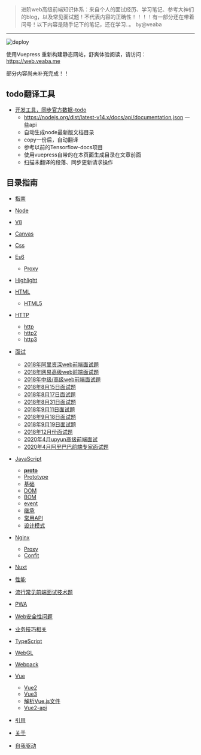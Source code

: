 
> 进阶web高级前端知识体系：来自个人的面试经历、学习笔记、参考大神们的blog，以及常见面试题！不代表内容的正确性！！！！有一部分还在带着问号！以下内容是随手记下的笔记，还在学习..。 by@veaba
-----------------------------------------------------------------

![deploy](https://github.com/veaba/web-advanced/actions/workflows/deploy.yml/badge.svg)


使用Vuepress 重新构建静态网站，舒爽体验阅读，请访问：https://web.veaba.me

部分内容尚未补充完成！！

## todo翻译工具

- [开发工具，同步官方数据-todo]()
  - https://nodejs.org/dist/latest-v14.x/docs/api/documentation.json 一些api
  - 自动生成node最新版文档目录
  - copy一份后，自动翻译
  - 参考以前的Tensorflow-docs项目
  - 使用vuepress自带的在本页面生成目录在文章前面
  - 扫描未翻译的段落、同步更新请求操作

## 目录指南

- [指南](https://web.veaba.me/guide/)
- [Node](https://web.veaba.me/node/)
- [V8](https://web.veaba.me/v8/)
- [Canvas](/canvas/)
- [Css](https://web.veaba.me/css/)
- [Es6](https://web.veaba.me/es6/)
    - [Proxy](https://web.veaba.me/es6/proxy/)
- [Highlight](https://web.veaba.me/highlight/)
- [HTML](https://web.veaba.me/html/)

    - [HTML5](https://web.veaba.me/html/html5/)
- [HTTP](https://web.veaba.me/http/)
    - [http](https://web.veaba.me/http/)
    - [http2](https://web.veaba.me/http2/)
    - [http3](https://web.veaba.me/http3/)
- [面试](https://web.veaba.me/interview/)
    - [2018年阿里资深web前端面试题](https://web.veaba.me/interview/2018alibaba-senior-web/)
    - [2018年网易高级web前端面试题](https://web.veaba.me/interview/2018netease-high-web/)
    - [2018年中级/高级web前端面试题](https://web.veaba.meinterview/interview/2018other-mid-high-web/)
    - [2018年8月15日面试题](https://web.veaba.me/interview2018-8-15-interview-web/)
    - [2018年8月17日面试题](https://web.veaba.me/interview/2018-8-17-interview-web/)
    - [2018年8月31日面试题](https://web.veaba.me/interview/2018-8-31-interview-web/)
    - [2018年9月11日面试题](https://web.veaba.me/interview/2018-9-11-interview-web/)
    - [2018年9月18日面试题](https://web.veaba.me/interview/2018-9-18-interview-web/)
    - [2018年9月19日面试题](https://web.veaba.me/interview/2018-9-19-interview-web/)
    - [2018年12月份面试题](https://web.veaba.me/interview/2018-12-interview-web/)
    - [2020年4月upyun高级前端面试](https://web.veaba.me/interview/2020-upyun-interview-web)
    - [2020年4月阿里巴巴前端专家面试题](https://web.veaba.me/interview/2020-alibaba-interview-web/)
- [JavaScript](https://web.veaba.me/javascript/)
    - [__proto__](https://web.veaba.me/javascript/__proto__/)
    - [Prototype](https://web.veaba.me/javascript/prototype/)
    - [基础](https://web.veaba.me/javascript/base/)
    - [DOM](https://web.veaba.me/javascript/dom/)
    - [BOM](https://web.veaba.me/javascript/bom/)
    - [event](https://web.veaba.me/javascript/event/)
    - [继承](https://web.veaba.me/javascript/inherit/)
    - [常用API](https://web.veaba.me/javascript/common-use-api/)
    - [设计模式](https://web.veaba.me/javascript/design-mode/)
- [Nginx](https://web.veaba.me/nginx/)
    - [Proxy](https://web.veaba.me/nginx/proxy/)
    - [Confit](https://web.veaba.me/nginx/proxy/)
- [Nuxt](https://web.veaba.me/nuxt/)
- [性能](https://web.veaba.me/performance/) 
- [流行常见前端面试技术题](https://web.veaba.me/pop/)
- [PWA](https://web.veaba.me/pwa/)
- [Web安全性问题](https://web.veaba.me/security/)
- [业务技巧相关](https://web.veaba.me/skill/)
- [TypeScript](https://web.veaba.me/typescript/)
- [WebGL](https://web.veaba.me/webgl/)
- [Webpack](https://web.veaba.me/webpack/)
- [Vue](https://web.veaba.me/vue/)
    - [Vue2](https://web.veaba.me/vue/vue2/)
    - [Vue3](https://web.veaba.me/vue/vue3/)
    - [解析Vue.js文件](https://web.veaba.me/vue/parser-vue/)
    - [Vue2-api](https://web.veaba.me/vue/vue2-api/)
- [引用](https://web.veaba.me/reference/)
- [关于](https://web.veaba.me/about/)
- [自我驱动](https://web.veaba.me/self/)

